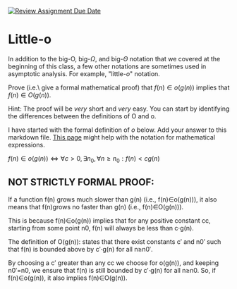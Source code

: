 [![Review Assignment Due Date](https://classroom.github.com/assets/deadline-readme-button-24ddc0f5d75046c5622901739e7c5dd533143b0c8e959d652212380cedb1ea36.svg)](https://classroom.github.com/a/wM4-KOzy)
# Little-o

In addition to the big-O, big-$\Omega$, and big-$\Theta$ notation that
we covered at the beginning of this class, a few other notations are sometimes
used in asymptotic analysis.  For example, "little-$o$" notation.

Prove (i.e.\ give a formal mathematical proof) that $f(n)\in o(g(n))$ implies
that $f(n)\in O(g(n))$.

Hint: The proof will be *very* short and *very* easy. You can start by
identifying the differences between the definitions of O and o.

I have started with the formal definition of $o$ below. Add your answer to this
markdown file. [This
page](https://docs.github.com/en/get-started/writing-on-github/working-with-advanced-formatting/writing-mathematical-expressions)
might help with the notation for mathematical expressions.

$f(n)\in o(g(n)) \iff \forall c>0, \exists n_0, \forall n\ge n_0: f(n) < c g(n)$

## NOT STRICTLY FORMAL PROOF:
If a function f(n) grows much slower than g(n) (i.e., f(n)∈o(g(n))), it also means that f(n)grows no faster than g(n) (i.e., f(n)∈O(g(n))). 

This is because f(n)∈o(g(n)) implies that for any positive constant cc, starting from some point n0, f(n) will always be less than c⋅g(n).

The definition of O(g(n)): states that there exist constants c′ and n0′ such that f(n) is bounded above by c′⋅g(n) for all n≥n0′. 

By choosing a c′ greater than any cc we choose for o(g(n)), and keeping n0′=n0, we ensure that f(n) is still bounded by c′⋅g(n) for all n≥n0.
So, if f(n)∈o(g(n)), it also implies f(n)∈O(g(n)).

